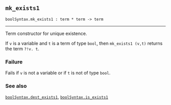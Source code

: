 ## `mk_exists1`

``` hol4
boolSyntax.mk_exists1 : term * term -> term
```

------------------------------------------------------------------------

Term constructor for unique existence.

If `v` is a variable and `t` is a term of type `bool`, then
`mk_exists1 (v,t)` returns the term `?!v. t`.

### Failure

Fails if `v` is not a variable or if `t` is not of type `bool`.

### See also

[`boolSyntax.dest_exists1`](#boolSyntax.dest_exists1),
[`boolSyntax.is_exists1`](#boolSyntax.is_exists1)
